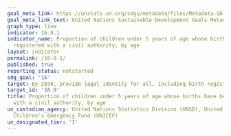 ```yaml
---
goal_meta_link: https://unstats.un.org/sdgs/metadata/files/Metadata-16-09-01.pdf
goal_meta_link_text: United Nations Sustainable Development Goals Metadata (pdf 1361kB)
graph_type: line
indicator: 16.9.1
indicator_name: Proportion of children under 5 years of age whose births have been
  registered with a civil authority, by age
layout: indicator
permalink: /16-9-1/
published: true
reporting_status: notstarted
sdg_goal: '16'
target: By 2030, provide legal identity for all, including birth registration
target_id: '16.9'
title: Proportion of children under 5 years of age whose births have been registered
  with a civil authority, by age
un_custodian_agency: United Nations Statistics Division (UNSD), United Nations International
  Children's Emergency Fund (UNICEF)
un_designated_tier: '1'
---
```

